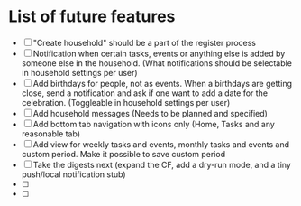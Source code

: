 # List of future features

- [ ] "Create household" should be a part of the register process
- [ ] Notification when certain tasks, events or anything else is added by someone else in the household. (What notifications should be selectable in household settings per user)
- [ ] Add birthdays for people, not as events. When a birthdays are getting close, send a notification and ask if one want to add a date for the celebration. (Toggleable in household settings per user)
- [ ] Add household messages (Needs to be planned and specified)
- [ ] Add bottom tab navigation with icons only (Home, Tasks and any reasonable tab)
- [ ] Add view for weekly tasks and events, monthly tasks and events and custom period. Make it possible to save custom period
- [ ] Take the digests next (expand the CF, add a dry-run mode, and a tiny push/local notification stub)
- [ ] 
- [ ] 